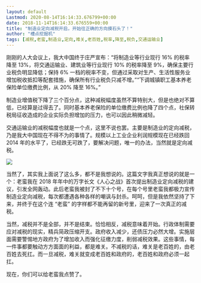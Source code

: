 ```yaml
---
layout: default
Lastmod: 2020-08-14T16:14:33.676799+00:00
date: 2018-11-14T16:14:33.676559+00:00
title: "制造业定向减税开启，开始往正确的方向摸石头了！"
author: "槽点挖掘机"
tags: [减税,老蛮,制造业,定向,难关,老百姓,税率,降至,税负,交通运输业]
---
```


刚刚的人大会议上，我大中国终于庄严宣布：“将制造业等行业现行 16% 的税率降至 13%，将交通运输业、建筑业等行业现行 10% 的税率降至 9%，确保主要行业税负明显降低；保持 6% 一档的税率不变，但通过采取对生产、生活性服务业增加税收抵扣等配套措施，确保所有行业税负只减不增。”“下调城镇职工基本养老保险单位缴费比例，从 20% 降至 16%。”

制造业增值税下降了三个百分点，这种减税幅度虽然不算特别大，但是也绝对不算低，已经算是过得去了。同时基本养老保险的单位缴费比例也降了四个点，社保转税局征收造成的企业实际负担增加的压力，也可以因此稍微减轻。

交通运输业的减税幅度也就是一个点，这里不说也罢。主要是制造业的定向减税，乃是我大中国现在不得不为的事情了。规模以上工业企业利润规模现在已经跌回 2014 年的水平了，已经跌无可跌了，要解决问题，唯一的办法，当然就是定向减税。

![](https://images.weserv.nl/?url=https%3A//ressrc.com/wp-content/uploads/2019/03/20190305120554.jpg)

当然了，其实我上面说了这么多，都不是我想说的。这篇文字我真正想说的就是一个：老蛮我在 2018 年年中的万字长文《人心之战》首次提出制造业定向减税的建议，引发全网轰动。此后老蛮我被封了不下十个号，在每个号里老蛮我都极力宣传制造业定向减税，每次都遭遇各种各样的嘲讽与封杀。呵呵，但是我依然坚持了下来，并终于在这个连 “老蛮” 的字样都不能再留的新号里，迎来了一次真正的减税。

当然，减税并不是全部，并不是结束。恰恰相反，减税意味着开始。行政体制需要应对减税的现实，精兵简政压缩开支。政府收入减少，还债压力必然大增。实施层面需要警惕地方政府为了增加收入而强化征缴力度，削弱减税效果。这些事情，每一件事都要触动方方面面的利益，都是难关。不减税的话，难关是老百姓的，由老百姓去死扛。而一旦减税，难关就变成老百姓和政府的，老百姓和政府必须一起扛。

现在，你们可以给老蛮我点赞了。
